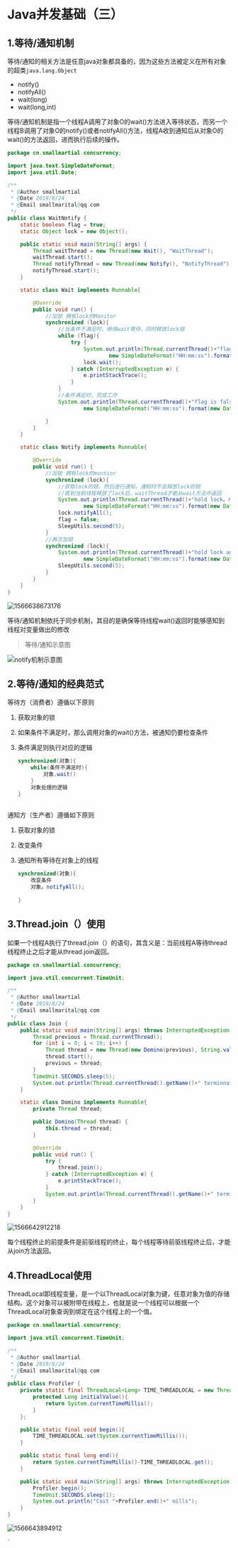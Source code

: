 # Java并发基础（三）

## 1.等待/通知机制

等待/通知的相关方法是任意java对象都具备的，因为这些方法被定义在所有对象的超类``java.lang.Object``

- notify()
- notifyAll()
- wait(long)
- wait(long,int)

等待/通知机制是指一个线程A调用了对象O的wait()方法进入等待状态，而另一个线程B调用了对象O的notify()或者notifyAll()方法，线程A收到通知后从对象O的wait()的方法返回，进而执行后续的操作。

```java
package cn.smallmartial.concurrency;

import java.text.SimpleDateFormat;
import java.util.Date;

/**
 * @Author smallmartial
 * @Date 2019/8/24
 * @Email smallmarital@qq.com
 */
public class WaitNotify {
    static boolean flag = true;
    static Object lock = new Object();

    public static void main(String[] args) {
        Thread waitThread = new Thread(new Wait(), "WaitThread");
        waitThread.start();
        Thread notifyThread = new Thread(new Notify(), "NotifyThread");
        notifyThread.start();
    }

    static class Wait implements Runnable{

        @Override
        public void run() {
            //加锁 拥有lock的Monitor
            synchronized (lock){
                //当条件不满足时，继续wait等待，同时释放lock锁
                while (flag){
                    try {
                        System.out.println(Thread.currentThread()+"flag is true wait"+
                                new SimpleDateFormat("HH:mm:ss").format(new Date()));
                        lock.wait();
                    } catch (InterruptedException e) {
                        e.printStackTrace();
                    }
                }
                //条件满足时，完成工作
                System.out.println(Thread.currentThread()+"flag is false. running"+
                        new SimpleDateFormat("HH:mm:ss").format(new Date()));

            }
        }
    }

    static class Notify implements Runnable{

        @Override
        public void run() {
            //加锁 拥有lock的montior
            synchronized (lock){
                //获取lock的锁，然后进行通知，通知时不会释放lock的锁
                //直到当前线程释放了lock后，waitThread才能从wait方法中返回
                System.out.println(Thread.currentThread()+"hold lock。notify@1"+
                        new SimpleDateFormat("HH:mm:ss").format(new Date()));
                lock.notifyAll();
                flag = false;
                SleepUtils.second(5);
            }
            //再次加锁
            synchronized (lock){
                System.out.println(Thread.currentThread()+"hold lock again sleep@"+
                        new SimpleDateFormat("HH:mm:ss").format(new Date()));
                SleepUtils.second(5);
            }
        }
    }
}

```

![1566638673176](assets/1566638673176.png)

等待/通知机制依托于同步机制，其目的是确保等待线程wait()返回时能够感知到线程对变量做出的修改

> 等待/通知示意图

![notify机制示意图](assets/notify机制示意图.png)

## 2.等待/通知的经典范式

等待方（消费者）遵循以下原则

1. 获取对象的锁

2. 如果条件不满足时，那么调用对象的wait()方法，被通知仍要检查条件

3. 条件满足则执行对应的逻辑

   ```java
   synchronized(对象){
       while(条件不满足时){
           对象.wait()
       }
       对象处理的逻辑
   }
       
   ```

通知方（生产者）遵循如下原则

1. 获取对象的锁

2. 改变条件

3. 通知所有等待在对象上的线程

   ```java
   synchronized(对象){
       改变条件
       对象。notifyAll();
       
   }
   ```

## 3.Thread.join（）使用

如果一个线程A执行了thread.join（）的语句，其含义是：当前线程A等待thread线程终止之后才能从thread.join返回。

```java
package cn.smallmartial.concurrency;

import java.util.concurrent.TimeUnit;

/**
 * @Author smallmartial
 * @Date 2019/8/24
 * @Email smallmarital@qq.com
 */
public class Join {
    public static void main(String[] args) throws InterruptedException {
        Thread previous = Thread.currentThread();
        for (int i = 0; i < 10; i++) {
            Thread thread = new Thread(new Domino(previous), String.valueOf(i));
            thread.start();
            previous = thread;
        }
        TimeUnit.SECONDS.sleep(5);
        System.out.println(Thread.currentThread().getName()+" terminnate.");
    }

    static class Domino implements Runnable{
        private Thread thread;

        public Domino(Thread thread) {
            this.thread = thread;
        }

        @Override
        public void run() {
            try {
                thread.join();
            } catch (InterruptedException e) {
                e.printStackTrace();
            }
            System.out.println(Thread.currentThread().getName()+" terminnate.");
        }
    }
}

```

![1566642912218](assets/1566642912218.png)

每个线程终止的前提条件是前驱线程的终止，每个线程等待前驱线程终止后，才能从join方法返回。

## 4.ThreadLocal使用

ThreadLocal即线程变量，是一个以ThreadLocal对象为键，任意对象为值的存储结构。这个对象可以被附带在线程上，也就是说一个线程可以根据一个ThreadLocal对象查询到绑定在这个线程上的一个值。

```java
package cn.smallmartial.concurrency;

import java.util.concurrent.TimeUnit;

/**
 * @Author smallmartial
 * @Date 2019/8/24
 * @Email smallmarital@qq.com
 */
public class Profiler {
    private static final ThreadLocal<Long> TIME_THREADLOCAL = new ThreadLocal<Long>(){
        protected Long initialValue(){
            return System.currentTimeMillis();
        }
    };

    public static final void begin(){
        TIME_THREADLOCAL.set(System.currentTimeMillis());
    }

    public static final long end(){
        return System.currentTimeMillis()-TIME_THREADLOCAL.get();
    }

    public static void main(String[] args) throws InterruptedException {
        Profiler.begin();
        TimeUnit.SECONDS.sleep(1);
        System.out.println("Cost "+Profiler.end()+" mills");
    }
}

```

![1566643894912](assets/1566643894912.png)

`

